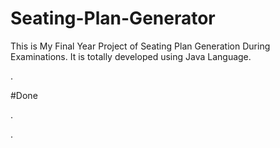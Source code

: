 # Seating-Plan-Generator

This is My Final Year Project of Seating Plan Generation During Examinations. It is totally developed using Java Language.



















































































































































































































.





















































#Done










































































































.




































































































































































































































































































































































































































































































.








































